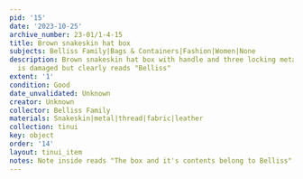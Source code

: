 ```yaml
---
pid: '15'
date: '2023-10-25'
archive_number: 23-01/1-4-15
title: Brown snakeskin hat box
subjects: Belliss Family|Bags & Containers|Fashion|Women|None
description: Brown snakeskin hat box with handle and three locking metal clasps. Label
  is damaged but clearly reads "Belliss"
extent: '1'
condition: Good
date_unvalidated: Unknown
creator: Unknown
collector: Belliss Family
materials: Snakeskin|metal|thread|fabric|leather
collection: tinui
key: object
order: '14'
layout: tinui_item
notes: Note inside reads "The box and it's contents belong to Belliss"
---
```

